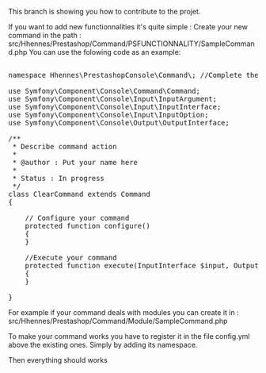 This branch is showing you how to contribute to the projet.

If you want to add new functionnalities it's quite simple :
Create your new command in the path :
src/Hhennes/Prestashop/Command/PSFUNCTIONNALITY/SampleCommand.php
You can use the folowing code as an example:

<pre>

namespace Hhennes\PrestashopConsole\Command\; //Complete the path here

use Symfony\Component\Console\Command\Command;
use Symfony\Component\Console\Input\InputArgument;
use Symfony\Component\Console\Input\InputInterface;
use Symfony\Component\Console\Input\InputOption;
use Symfony\Component\Console\Output\OutputInterface;

/**
 * Describe command action
 *
 * @author : Put your name here
 *
 * Status : In progress
 */
class ClearCommand extends Command
{

    // Configure your command
    protected function configure()
    {
    }

    //Execute your command
    protected function execute(InputInterface $input, OutputInterface $output)
    {
    }

}
</pre>

For example if your command deals with modules you can create it in :
src/Hhennes/Prestashop/Command/Module/SampleCommand.php

To make your command works you have to register it in the file config.yml above the existing ones.
Simply by adding its namespace.

Then everything should works


